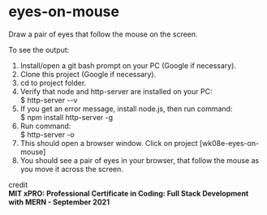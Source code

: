 # eyes-on-mouse

Draw a pair of eyes that follow the mouse on the screen.

To see the output:

1. Install/open a git bash prompt on your PC (Google if necessary).
2. Clone this project (Google if necessary).
3. cd to project folder.
4. Verify that node and http-server are installed on your PC:  
    $ http-server --v
5. If you get an error message, install node.js, then run command:  
    $ npm install http-server -g
6. Run command:  
    $ http-server -o
7. This should open a browser window.  Click on project [wk08e-eyes-on-mouse]
8. You should see a pair of eyes in your browser, that follow the mouse as you move it across the screen.

credit  
**MIT xPRO: Professional Certificate in Coding: Full Stack Development with MERN - September 2021**
